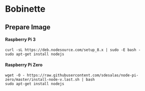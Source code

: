 # Bobinette

## Prepare Image

#### Raspberry Pi 3
```
curl -sL https://deb.nodesource.com/setup_8.x | sudo -E bash -
sudo apt-get install nodejs
```

#### Raspberry Pi Zero
```
wget -O - https://raw.githubusercontent.com/sdesalas/node-pi-zero/master/install-node-v.last.sh | bash
sudo apt-get install nodejs
```